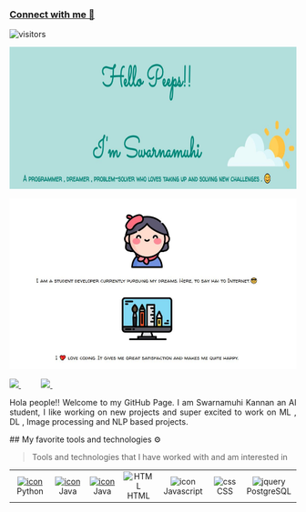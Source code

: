 ### [Connect with me 💬](https://voldemort18.github.io/Website/)
![visitors](https://visitor-badge.laobi.icu/badge?page_id=voldemort18.voldemort18)

<p align='center'>
  <img src="1.JPG" alt="banner" width="800" height="250">
</p>

<p align='center'>
  <img src="2.JPG" alt="banner" width="550" height="300">
</p>

<a href="https://www.instagram.com/voldemort__18/?igshid=spukdhwfvtdl">
<img src="https://img.shields.io/badge/Instagram-%23E4405F.svg?style=for-the-badge&logo=Instagram&logoColor=white">
</a>
 &nbsp;&nbsp;&nbsp;&nbsp;&nbsp;&nbsp;&nbsp;&nbsp;
 <a href="https://www.instagram.com/__.potatohead.__/?igshid=NGExMmI2YTkyZg%3D%3D">
 <img src="https://img.shields.io/badge/Instagram-%23E4405F.svg?style=for-the-badge&logo=Instagram&logoColor=white">
 </a>
  &nbsp;&nbsp;&nbsp;&nbsp;&nbsp;&nbsp;&nbsp;&nbsp;

  </div>
  <p></p>
  <p align="justify">
  Hola people!! Welcome to my GitHub Page. I am Swarnamuhi Kannan an AI student, I like working on new projects and super excited to work on ML , DL , Image processing and NLP based projects.
  </p>
  ## My favorite tools and technologies ⚙️

  > Tools and technologies that I have worked with and am interested in
  <table>
    <tr>
      <td align="center" width="96">
        <a href="#macropower-tech">
          <img src="https://techstack-generator.vercel.app/python-icon.svg" alt="icon" width="65" height="65" />
        </a>
        <br>Python
      </td>
<td align="center" width="96">
        <a href="#macropower-tech">
          <img src="https://techstack-generator.vercel.app/java-icon.svg" alt="icon" width="65" height="65" />
        </a>
        <br>Java
      </td>
      <td align="center" width="96">
        <a href="#macropower-tech">
          <img src="https://techstack-generator.vercel.app/cpp-icon.svg" alt="icon" width="65" height="65" />
        </a>
        <br>Java
      </td>
      <td align="center"  width="96">
          <img src="https://skillicons.dev/icons?i=html" width="48" height="48" alt="HTML" />
        <br>HTML
      </td>
    <td align="center" width="96">
          <img src="https://techstack-generator.vercel.app/js-icon.svg" alt="icon" width="65" height="65" />
        <br>Javascript
      </td>
      <td align="center" width="96">
          <img src="https://skillicons.dev/icons?i=css" width="48" height="48" alt="css" />
        <br>CSS
      </td>
      <td align="center" width="96">
      <img src="https://skillicons.dev/icons?i=postgres" width="48" height="48" alt="jquery" />
    <br>PostgreSQL
      </td>
   <tr>
   </tr>
  </table>

